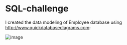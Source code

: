 # SQL-challenge
I created the data modeling of Employee database using http://www.quickdatabasediagrams.com:

![image](https://user-images.githubusercontent.com/65046405/127920397-cc1669ad-1126-4b93-8c4d-5e87887107ee.png)
